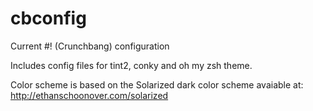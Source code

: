 cbconfig
========

Current #! (Crunchbang) configuration

Includes config files for tint2, conky and oh my zsh theme.

Color scheme is based on the Solarized dark color scheme avaiable at: http://ethanschoonover.com/solarized
